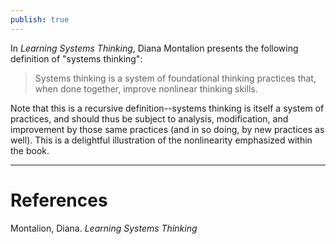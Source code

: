 ```yaml
---
publish: true
---
```


In *Learning Systems Thinking*, Diana Montalion presents the following definition of "systems thinking":

> Systems thinking is a system of foundational thinking practices that, when done together, improve nonlinear thinking skills.

Note that this is a recursive definition--systems thinking is itself a system of practices, and should thus be subject to analysis, modification, and improvement by those same practices (and in so doing, by new practices as well). This is a delightful illustration of the nonlinearity emphasized within the book.

-------
# References
Montalion, Diana. *Learning Systems Thinking*